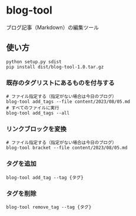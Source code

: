 # blog-tool

ブログ記事（Markdown）の編集ツール

## 使い方

```
python setup.py sdist
pip install dist/blog-tool-1.0.tar.gz
```

### 既存のタグリストにあるものを付与する

```
# ファイル指定する（指定がない場合は今日のブログ）
blog-tool add_tags --file content/2023/08/05.md
# すべてのファイルに実行
blog-tool add_tags --all
```

### リンクブロックを変換

```
# ファイル指定する（指定がない場合は今日のブログ）
blog-tool bracket --file content/2023/08/05.md
```

### タグを追加

```
blog-tool add_tag --tag {タグ}
```

### タグを削除

```
blog-tool remove_tag --tag {タグ}
```

